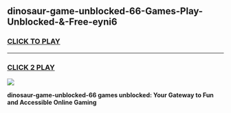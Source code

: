 
## dinosaur-game-unblocked-66-Games-Play-Unblocked-&-Free-eyni6
<h3>
<a href="https://premium76.site?title=dinosaur-game-unblocked-66&ref=24A">CLICK TO PLAY</a></h3>
<hr>

<h3>
<a href="https://premium76.site?title=dinosaur-game-unblocked-66&ref=24A">CLICK 2 PLAY</a>
  
</h3>

<a href="https://premium76.site?title=dinosaur-game-unblocked-66&ref=24A"><img src="https://clearcache.store/games.png"></a>


**dinosaur-game-unblocked-66 games unblocked: Your Gateway to Fun and Accessible Online Gaming**
